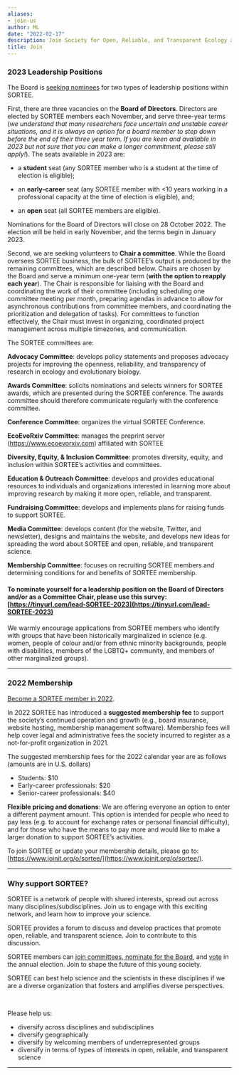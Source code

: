 ```yaml
---
aliases:
- join-us
author: ML
date: "2022-02-17"
description: Join Society for Open, Reliable, and Transparent Ecology and Evolutionary biology (SORTEE)
title: Join
---
```


### 2023 Leadership Positions

The Board is [seeking nominees](https://unsw.au1.qualtrics.com/jfe/form/SV_bNPigyAdD6P5Ft4?jfefe=new) for two types of leadership positions within SORTEE.

First, there are three vacancies on the **Board of Directors**. Directors are elected by SORTEE members each November, and serve three-year terms (*we understand that many researchers face uncertain and unstable career situations, and it is always an option for a board member to step down before the end of their three year term. If you are keen and available in 2023 but not sure that you can make a longer commitment, please still apply!*). The seats available in 2023 are:   

* a **student** seat (any SORTEE member who is a student at the time of election is eligible);   

* an **early-career** seat (any SORTEE member with <10 years working in a professional capacity at the time of election is eligible), and;   

* an **open** seat (all SORTEE members are eligible).   

Nominations for the Board of Directors will close on 28 October 2022. The election will be held in early November, and the terms begin in January 2023.

Second, we are seeking volunteers to **Chair a committee**. While the Board oversees SORTEE business, the bulk of SORTEE’s output is produced by the remaining committees, which are described below. Chairs are chosen by the Board and serve a minimum one-year term (**with the option to reapply each year**). The Chair is responsible for liaising with the Board and coordinating the work of their committee (including scheduling one committee meeting per month, preparing agendas in advance to allow for asynchronous contributions from committee members, and coordinating the prioritization and delegation of tasks). For committees to function effectively, the Chair must invest in organizing, coordinated project management across multiple timezones, and communication.

The SORTEE committees are:

**Advocacy Committee**: develops policy statements and proposes advocacy projects for improving the openness, reliability, and transparency of research in ecology and evolutionary biology.

**Awards Committee**: solicits nominations and selects winners for SORTEE awards, which are presented during the SORTEE conference. The awards committee should therefore communicate regularly with the conference committee.

**Conference Committee**: organizes the virtual SORTEE Conference.

**EcoEvoRxiv Committee**: manages the preprint server (https://www.ecoevorxiv.com) affiliated with SORTEE

**Diversity, Equity, & Inclusion Committee**: promotes diversity, equity, and inclusion within SORTEE’s activities and committees.

**Education & Outreach Committee**: develops and provides educational resources to individuals and organizations interested in learning more about improving research by making it more open, reliable, and transparent.

**Fundraising Committee**: develops and implements plans for raising funds to support SORTEE.

**Media Committee**: develops content (for the website, Twitter, and newsletter), designs and maintains the website, and develops new ideas for spreading the word about SORTEE and open, reliable, and transparent science.

**Membership Committee**: focuses on recruiting SORTEE members and determining conditions for and benefits of SORTEE membership.

#### To nominate yourself for a leadership position on the Board of Directors and/or as a Committee Chair, please use this survey: [https://tinyurl.com/lead-SORTEE-2023](https://tinyurl.com/lead-SORTEE-2023)

We warmly encourage applications from SORTEE members who identify with groups that have been historically marginalized in science (e.g. women, people of colour and/or from ethnic minority backgrounds, people with disabilities, members of the LGBTQ+ community, and members of other marginalized groups).

----    

### 2022 Membership   

[Become a SORTEE member in 2022](https://www.joinit.org/o/sortee/).

In 2022 SORTEE has introduced a **suggested membership fee** to support the society’s continued operation and growth (e.g., board insurance, website hosting, membership management software). Membership fees will help cover legal and administrative fees the society incurred to register as a not-for-profit organization in 2021.

The suggested membership fees for the 2022 calendar year are as follows (amounts are in U.S. dollars)    

*	Students: $10    
*	Early-career professionals: $20    
*	Senior-career professionals: $40    

**Flexible pricing and donations**: We are offering everyone an option to enter a different payment amount. This option is intended for people who need to pay less (e.g. to account for exchange rates or personal financial difficulty), and for those who have the means to pay more and would like to make a larger donation to support SORTEE’s activities. 

To join SORTEE or update your membership details, please go to: [https://www.joinit.org/o/sortee/](https://www.joinit.org/o/sortee/).

----

### Why support SORTEE?  

SORTEE is a network of people with shared interests, spread out across many disciplines/subdisciplines. Join us to engage with this exciting network, and learn how to improve your science.       

SORTEE provides a forum to discuss and develop practices that promote open, reliable, and transparent science. Join to contribute to this discussion.   

SORTEE members can [join committees, nominate for the Board](https://www.sortee.org/people/), and [vote](https://www.sortee.org/bylaws/) in the annual election. Join to shape the future of this young society. 

SORTEE can best help science and the scientists in these disciplines if we are a diverse organization that fosters and amplifies diverse perspectives.   

&nbsp;

Please help us:   

* diversify across disciplines and subdisciplines   
* diversify geographically  
* diversify by welcoming members of underrepresented groups   
* diversify in terms of types of interests in open, reliable, and transparent science   

----